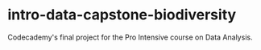 # intro-data-capstone-biodiversity
Codecademy's final project for the Pro Intensive course on Data Analysis.
